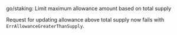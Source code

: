 go/staking: Limit maximum allowance amount based on total supply

Request for updating allowance above total supply now fails with
`ErrAllowanceGreaterThanSupply`.
